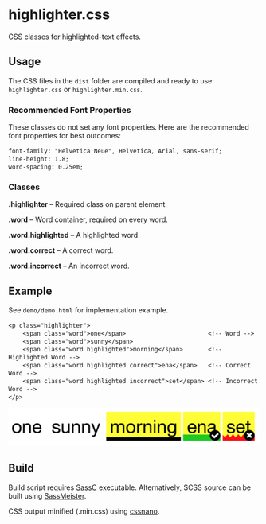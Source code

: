 # highlighter.css

CSS classes for highlighted-text effects.

## Usage

The CSS files in the `dist` folder are compiled and ready to use: `highlighter.css` or `highlighter.min.css`.

### Recommended Font Properties

These classes do not set any font properties. Here are the recommended font properties for best outcomes:

~~~
font-family: "Helvetica Neue", Helvetica, Arial, sans-serif;
line-height: 1.8;
word-spacing: 0.25em;
~~~


### Classes

**.highlighter** – Required class on parent element.

**.word** – Word container, required on every word.

**.word.highlighted** – A highlighted word.

**.word.correct** – A correct word.

**.word.incorrect** – An incorrect word.

## Example

See `demo/demo.html` for implementation example.

~~~
<p class="highlighter">
    <span class="word">one</span>                       <!-- Word -->
    <span class="word">sunny</span>
    <span class="word highlighted">morning</span>       <!-- Highlighted Word -->
    <span class="word highlighted correct">ena</span>   <!-- Correct Word -->
    <span class="word highlighted incorrect">set</span> <!-- Incorrect Word -->
</p>
~~~

![example](https://github.com/michaelisjones/highlighter.css/blob/master/demo/example.png)

## Build

Build script requires [SassC](https://github.com/sass/sassc) executable. Alternatively, SCSS source can be built using [SassMeister](http://www.sassmeister.com/).

CSS output minified (.min.css) using [cssnano](http://cssnano.co/).

